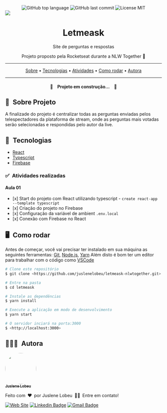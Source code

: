 <div align="center">
  <img alt="GitHub top language" src="https://img.shields.io/github/languages/top/juslenelobeu/letmeask-nlwtogether?style=flat-square">
  <img alt="GitHub last commit" src="https://img.shields.io/github/last-commit/juslenelobeu/letmeask-nlwtogether?style=flat-square">
  <img alt="License MIT" src="https://img.shields.io/github/license/juslenelobeu/letmeask-nlwtogether?style=flat-square">
</div>

<img align="center" src="https://github.com/juslenelobeu/letmeask-nlwtogether/public/images/pagina-inicial.png">

<h1 align="center">Letmeask</h1>
<p align="center">Site de perguntas e respostas</p>
<p align="center">Projeto proposto pela Rocketseat durante a NLW Together 🚀</p>

<hr>
<p align="center">
 <a href="#sobre">Sobre</a> •
 <a href="#tecnologias">Tecnologias</a> • 
 <a href="#atividades">Atividades</a> • 
 <a href="#como-rodar">Como rodar</a> • 
 <a href="#autora">Autora</a>
</p>
<hr>

<h4 align="center"> 
  🚧&ensp;&ensp;Projeto em construção...&ensp;&ensp;🚧
</h4>

<h2 id="sobre">🔖&ensp;Sobre Projeto</h2>
<p>A finalizade do projeto é centralizar todas as perguntas enviadas pelos telespectadores da plataforma de stream, onde as perguntas mais votadas serão selecionadas e respondidas pelo autor da live.</p>

<h2 id="tecnologias">🚀&ensp;Tecnologias</h2>
<ul>
  <li><a href="https://pt-br.reactjs.org/">React</a></li>
  <li><a href="https://www.typescriptlang.org/">Typescript</a></li>
  <li><a href="https://console.firebase.google.com/">Firebase</a></li>
</ul>

<h3 id="atividades">✅&ensp;Atividades realizadas</h3>
<h4>Aula 01</h4>
<ul>
  <li>[x] Start do projeto com React utilizando typescript - <code>create react-app --template typescript</code></li>
  <li>[x] Criação do projeto no Firebase</li>
  <li>[x] Configuração da variável de ambient <code>.env.local</code></li>
  <li>[x] Conexão com Firebase no React</li>
</ul>
  
<h2 id="como-rodar">🖥️&ensp;Como rodar</h2>

Antes de começar, você vai precisar ter instalado em sua máquina as seguintes ferramentas:
[Git](https://git-scm.com), [Node.js](https://nodejs.org/en/), [Yarn](https://yarnpkg.com/)
Além disto é bom ter um editor para trabalhar com o código como [VSCode](https://code.visualstudio.com/)

```bash
# Clone este repositório
$ git clone <https://github.com/juslenelobeu/letmeask-nlwtogether.git>

# Entre na pasta
$ cd letmeask

# Instale as dependências
$ yarn install

# Execute a aplicação em modo de desenvolvimento
$ yarn start

# O servidor inciará na porta:3000
$ <http://localhost:3000>
```

<h2 id="autora">👩🏻‍💻&ensp;Autora</h2>
<a href="https://juslenelobeudesigner.com.br/">
  <img style="border-radius: 50%;" src="https://avatars.githubusercontent.com/u/28795411?v=4" width="100px" alt=""/>
  <br />
  <sub><b>Juslene Lobeu</b></sub>
</a>

Feito com&ensp;❤️&ensp;por Juslene Lobeu&ensp;👋🏽&ensp;Entre em contato!

[![Web Site](https://img.shields.io/badge/-Juslene%20Lobeu-purple?style=flat-square&logo=Web&logoColor=white&link=https://juslenelobeudesigner.com.br/)](https://juslenelobeudesigner.com.br/) 
[![Linkedin Badge](https://img.shields.io/badge/-Juslene%20Lobeu-blue?style=flat-square&logo=Linkedin&logoColor=white&link=https://www.linkedin.com/in/juslenelobeu/)](https://www.linkedin.com/in/kjuslenelobeu/) 
[![Gmail Badge](https://img.shields.io/badge/-juslenelobeu@gmail.com-c14438?style=flat-square&logo=Gmail&logoColor=white&link=mailto:juslenelobeu@gmail.com)](mailto:juslenelobeu@gmail.com)